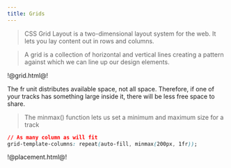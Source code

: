 ```yaml
---
title: Grids
---
```


> CSS Grid Layout is a two-dimensional layout system for the web. It lets you lay content out in
> rows and columns.

> A grid is a collection of horizontal and vertical lines creating a pattern against which we can
> line up our design elements.

!@grid.html@!

The fr unit distributes available space, not all space. Therefore, if one of your tracks has
something large inside it, there will be less free space to share.

> The minmax() function lets us set a minimum and maximum size for a track

```css
// As many column as will fit
grid-template-columns: repeat(auto-fill, minmax(200px, 1fr));
```

!@placement.html@!
